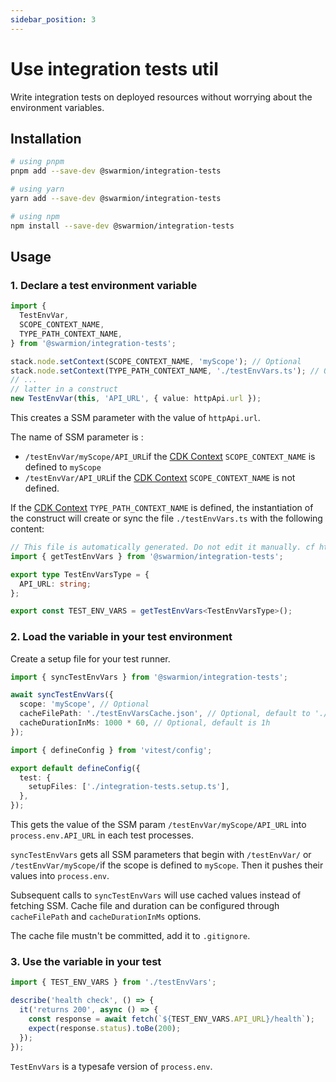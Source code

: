 ```yaml
---
sidebar_position: 3
---
```


# Use integration tests util

Write integration tests on deployed resources without worrying about the environment variables.

## Installation

```bash
# using pnpm
pnpm add --save-dev @swarmion/integration-tests

# using yarn
yarn add --save-dev @swarmion/integration-tests

# using npm
npm install --save-dev @swarmion/integration-tests
```

## Usage

### 1. Declare a test environment variable

```ts title="resources/stack.ts"
import {
  TestEnvVar,
  SCOPE_CONTEXT_NAME,
  TYPE_PATH_CONTEXT_NAME,
} from '@swarmion/integration-tests';

stack.node.setContext(SCOPE_CONTEXT_NAME, 'myScope'); // Optional
stack.node.setContext(TYPE_PATH_CONTEXT_NAME, './testEnvVars.ts'); // Optional
// ...
// latter in a construct
new TestEnvVar(this, 'API_URL', { value: httpApi.url });
```

This creates a SSM parameter with the value of `httpApi.url`.

The name of SSM parameter is :

- `/testEnvVar/myScope/API_URL`if
  the [CDK Context](https://docs.aws.amazon.com/cdk/v2/guide/context.html) `SCOPE_CONTEXT_NAME` is defined to `myScope`
- `/testEnvVar/API_URL`if the [CDK Context](https://docs.aws.amazon.com/cdk/v2/guide/context.html) `SCOPE_CONTEXT_NAME`
  is not defined.

If the [CDK Context](https://docs.aws.amazon.com/cdk/v2/guide/context.html) `TYPE_PATH_CONTEXT_NAME` is defined,
the instantiation of the construct will create or sync the file `./testEnvVars.ts` with the following content:

```ts title="testEnvVars.ts"
// This file is automatically generated. Do not edit it manually. cf https://www.swarmion.dev/docs/how-to-guides/use-integration-tests
import { getTestEnvVars } from '@swarmion/integration-tests';

export type TestEnvVarsType = {
  API_URL: string;
};

export const TEST_ENV_VARS = getTestEnvVars<TestEnvVarsType>();
```

### 2. Load the variable in your test environment

Create a setup file for your test runner.

```ts title="integration-tests.setup.ts"
import { syncTestEnvVars } from '@swarmion/integration-tests';

await syncTestEnvVars({
  scope: 'myScope', // Optional
  cacheFilePath: './testEnvVarsCache.json', // Optional, default to './testEnvVarsCache.json'
  cacheDurationInMs: 1000 * 60, // Optional, default is 1h
});
```

```ts title="vitest.config.ts"
import { defineConfig } from 'vitest/config';

export default defineConfig({
  test: {
    setupFiles: ['./integration-tests.setup.ts'],
  },
});
```

This gets the value of the SSM param `/testEnvVar/myScope/API_URL` into `process.env.API_URL` in each test processes.

`syncTestEnvVars` gets all SSM parameters that begin with `/testEnvVar/` or `/testEnvVar/myScope/`if the scope is
defined to `myScope`.
Then it pushes their values into `process.env`.

Subsequent calls to `syncTestEnvVars` will use cached values instead of fetching SSM. Cache file and duration can be
configured through `cacheFilePath` and `cacheDurationInMs` options.

The cache file mustn't be committed, add it to `.gitignore`.

### 3. Use the variable in your test

```ts title="health.integration-test.ts"
import { TEST_ENV_VARS } from './testEnvVars';

describe('health check', () => {
  it('returns 200', async () => {
    const response = await fetch(`${TEST_ENV_VARS.API_URL}/health`);
    expect(response.status).toBe(200);
  });
});
```

`TestEnvVars` is a typesafe version of `process.env`.
